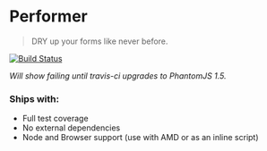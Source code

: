 # Performer
> DRY up your forms like never before.

[![Build Status](https://secure.travis-ci.org/tkellen/performer.png)](http://travis-ci.org/[tkellen]/[performer])

*Will show failing until travis-ci upgrades to PhantomJS 1.5.*

### Ships with:
 - Full test coverage
 - No external dependencies
 - Node and Browser support (use with AMD or as an inline script)